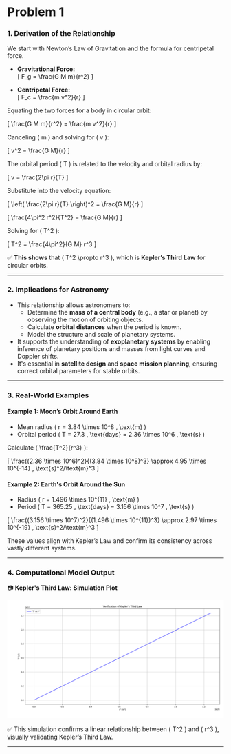 # Problem 1

### 1. Derivation of the Relationship

We start with Newton’s Law of Gravitation and the formula for centripetal force.

- **Gravitational Force:**  
  \[
  F_g = \frac{G M m}{r^2}
  \]

- **Centripetal Force:**  
  \[
  F_c = \frac{m v^2}{r}
  \]

Equating the two forces for a body in circular orbit:

\[
\frac{G M m}{r^2} = \frac{m v^2}{r}
\]

Canceling \( m \) and solving for \( v \):

\[
v^2 = \frac{G M}{r}
\]

The orbital period \( T \) is related to the velocity and orbital radius by:

\[
v = \frac{2\pi r}{T}
\]

Substitute into the velocity equation:

\[
\left( \frac{2\pi r}{T} \right)^2 = \frac{G M}{r}
\]

\[
\frac{4\pi^2 r^2}{T^2} = \frac{G M}{r}
\]

Solving for \( T^2 \):

\[
T^2 = \frac{4\pi^2}{G M} r^3
\]

✅ **This shows** that \( T^2 \propto r^3 \), which is **Kepler’s Third Law** for circular orbits.

---

### 2. Implications for Astronomy

- This relationship allows astronomers to:
  - Determine the **mass of a central body** (e.g., a star or planet) by observing the motion of orbiting objects.
  - Calculate **orbital distances** when the period is known.
  - Model the structure and scale of planetary systems.
- It supports the understanding of **exoplanetary systems** by enabling inference of planetary positions and masses from light curves and Doppler shifts.
- It's essential in **satellite design** and **space mission planning**, ensuring correct orbital parameters for stable orbits.

---

### 3. Real-World Examples

#### Example 1: Moon’s Orbit Around Earth

- Mean radius \( r = 3.84 \times 10^8 \, \text{m} \)
- Orbital period \( T = 27.3 \, \text{days} = 2.36 \times 10^6 \, \text{s} \)

Calculate \( \frac{T^2}{r^3} \):

\[
\frac{(2.36 \times 10^6)^2}{(3.84 \times 10^8)^3} \approx 4.95 \times 10^{-14} \, \text{s}^2/\text{m}^3
\]

#### Example 2: Earth's Orbit Around the Sun

- Radius \( r = 1.496 \times 10^{11} \, \text{m} \)
- Period \( T = 365.25 \, \text{days} = 3.156 \times 10^7 \, \text{s} \)

\[
\frac{(3.156 \times 10^7)^2}{(1.496 \times 10^{11})^3} \approx 2.97 \times 10^{-19} \, \text{s}^2/\text{m}^3
\]

These values align with Kepler’s Law and confirm its consistency across vastly different systems.

---

### 4. Computational Model Output

📷 **Kepler's Third Law: Simulation Plot**

![Kepler's Law Plot](./images/keplers_law_plot.png)

✅ This simulation confirms a linear relationship between \( T^2 \) and \( r^3 \), visually validating Kepler’s Third Law.

---
